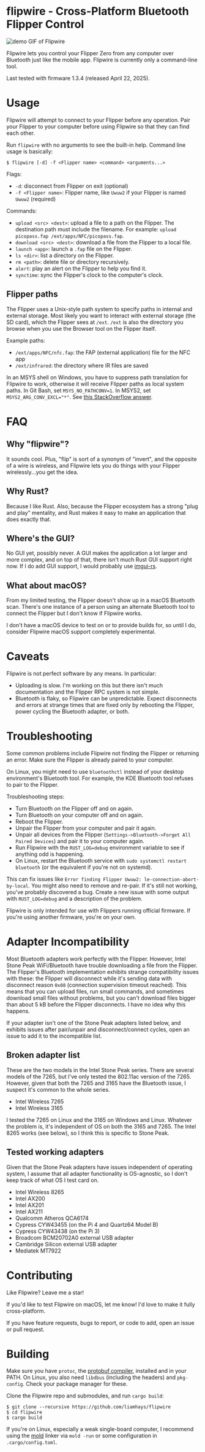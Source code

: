 # flipwire - Cross-Platform Bluetooth Flipper Control

![demo GIF of Flipwire](docs/demo.gif)

Flipwire lets you control your Flipper Zero from any computer over
Bluetooth just like the mobile app. Flipwire is currently only a
command-line tool.

Last tested with firmware 1.3.4 (released April 22, 2025).

# Usage
Flipwire will attempt to connect to your Flipper before any
operation. Pair your Flipper to your computer before using Flipwire so
that they can find each other.

Run `flipwire` with no arguments to see the built-in help. Command
line usage is basically:

```
$ flipwire [-d] -f <Flipper name> <command> <arguments...>
```

Flags:

- `-d`: disconnect from Flipper on exit (optional)
- `-f <Flipper name>`: Flipper name, like `Uwuw2` if your Flipper is named `Uwuw2` (required)

Commands:

- `upload <src> <dest>`: upload a file to a path on the Flipper. The
  destination path must include the filename. For example: `upload
  picopass.fap /ext/apps/NFC/picopass.fap`.
- `download <src> <dest>`: download a file from the Flipper to a local
  file.
- `launch <app>`: launch a `.fap` file on the Flipper.
- `ls <dir>`: list a directory on the Flipper.
- `rm <path>`: delete file or directory recursively.
- `alert`: play an alert on the Flipper to help you find it.
- `synctime`: sync the Flipper's clock to the computer's clock.

## Flipper paths
The Flipper uses a Unix-style path system to specify paths in internal
and external storage. Most likely you want to interact with external
storage (the SD card), which the Flipper sees at `/ext`. `/ext` is
also the directory you browse when you use the Browser tool on the
Flipper itself.

Example paths:

- `/ext/apps/NFC/nfc.fap`: the FAP (external application) file for the NFC app
- `/ext/infrared`: the directory where IR files are saved

In an MSYS shell on Windows, you have to suppress path translation for
Flipwire to work, otherwise it will receive Flipper paths as local
system paths. In Git Bash, set `MSYS_NO_PATHCONV=1`. In MSYS2, set
`MSYS2_ARG_CONV_EXCL="*"`. See [this StackOverflow
answer](https://stackoverflow.com/a/34386471).

# FAQ
## Why "flipwire"?
It sounds cool. Plus, "flip" is sort of a synonym of "invert", and the
opposite of a wire is wireless, and Flipwire lets you do things with
your Flipper wirelessly...you get the idea.

## Why Rust?
Because I like Rust. Also, because the Flipper ecosystem has a strong
"plug and play" mentality, and Rust makes it easy to make an
application that does exactly that.

## Where's the GUI?
No GUI yet, possibly never. A GUI makes the application a lot larger
and more complex, and on top of that, there isn't much Rust GUI
support right now. If I do add GUI support, I would probably use
[imgui-rs](https://github.com/imgui-rs/imgui-rs).

## What about macOS?
From my limited testing, the Flipper doesn't show up in a macOS
Bluetooth scan. There's one instance of a person using an alternate
Bluetooth tool to connect the Flipper but I don't know if Flipwire
works.

I don't have a macOS device to test on or to provide builds for, so
until I do, consider Flipwire macOS support completely experimental.

# Caveats
Flipwire is not perfect software by any means. In particular:

- Uploading is slow. I'm working on this but there isn't much
  documentation and the Flipper RPC system is not simple.
- Bluetooth is flaky, so Flipwire can be unpredictable. Expect
  disconnects and errors at strange times that are fixed only by
  rebooting the Flipper, power cycling the Bluetooth adapter, or both.

# Troubleshooting
Some common problems include Flipwire not finding the Flipper or
returning an error. Make sure the Flipper is already paired to your
computer.

On Linux, you might need to use `bluetoothctl` instead of your desktop
environment's Bluetooth tool. For example, the KDE Bluetooth tool
refuses to pair to the Flipper.

Troubleshooting steps:

- Turn Bluetooth on the Flipper off and on again.
- Turn Bluetooth on your computer off and on again.
- Reboot the Flipper.
- Unpair the Flipper from your computer and pair it again.
- Unpair all devices from the Flipper (`Settings->Bluetooth->Forget
  All Paired Devices`) and pair it to your computer again.
- Run Flipwire with the `RUST_LOG=debug` environment variable to see
  if anything odd is happening.
- On Linux, restart the Bluetooth service with `sudo systemctl restart
  bluetooth` (or the equivalent if you're not on systemd). 

This can fix issues like `Error finding Flipper Uwuw2:
le-connection-abort-by-local`. You might also need to remove and
re-pair. If it's still not working, you've probably discovered a
bug. Create a new issue with some output with `RUST_LOG=debug` and a
description of the problem.

Flipwire is only intended for use with Flippers running official
firmware. If you're using another firmware, you're on your own.

# Adapter Incompatibility
Most Bluetooth adapters work perfectly with the Flipper. However,
Intel Stone Peak WiFi/Bluetooth have trouble downloading a file from
the Flipper. The Flipper's Bluetooth implementation exhibits strange
compatibility issues with these: the Flipper will disconnect while
it's sending data with disconnect reason `0x08` (connection
supervision timeout reached). This means that you can upload files,
run small commands, and sometimes download small files without
problems, but you can't download files bigger than about 5 kB before
the Flipper disconnects. I have no idea why this happens.

If your adapter isn't one of the Stone Peak adapters listed below, and
exhibits issues after pair/unpair and disconnect/connect cycles, open
an issue to add it to the incompatible list.

## Broken adapter list
These are the two models in the Intel Stone Peak series. There are
several models of the 7265, but I've only tested the 802.11ac version
of the 7265. However, given that both the 7265 and 3165 have the
Bluetooth issue, I suspect it's common to the whole series.

- Intel Wireless 7265
- Intel Wireless 3165

I tested the 7265 on Linux and the 3165 on Windows and Linux. Whatever
the problem is, it's independent of OS on both the 3165 and 7265. The
Intel 8265 works (see below), so I think this is specific to Stone
Peak.

## Tested working adapters
Given that the Stone Peak adapters have issues independent of
operating system, I assume that all adapter functionality is
OS-agnostic, so I don't keep track of what OS I test card on.

- Intel Wireless 8265
- Intel AX200
- Intel AX201
- Intel AX211
- Qualcomm Atheros QCA6174
- Cypress CYW43455 (on the Pi 4 and Quartz64 Model B)
- Cypress CYW43438 (on the Pi 3)
- Broadcom BCM20702A0 external USB adapter
- Cambridge Silicon external USB adapter
- Mediatek MT7922

# Contributing
Like Flipwire? Leave me a star!

If you'd like to test Flipwire on macOS, let me know! I'd love to make
it fully cross-platform.

If you have feature requests, bugs to report, or code to add, open an
issue or pull request.

# Building
Make sure you have `protoc`, the [protobuf
compiler](https://github.com/protocolbuffers/protobuf#protobuf-compiler-installation),
installed and in your PATH. On Linux, you also need `libdbus`
(including the headers) and `pkg-config`. Check your package manager
for these.

Clone the Flipwire repo and submodules, and run `cargo build`:

```
$ git clone --recursive https://github.com/liamhays/flipwire
$ cd flipwire
$ cargo build
```

If you're on Linux, especially a weak single-board computer, I
recommend using the [mold](https://github.com/rui314/mold) linker
via `mold -run` or some configuration in `.cargo/config.toml`.
